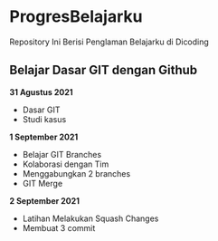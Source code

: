 # ProgresBelajarku

Repository Ini Berisi Penglaman Belajarku di Dicoding

## Belajar Dasar GIT dengan Github

**31 Agustus 2021**
  * Dasar GIT
  * Studi kasus

**1 September 2021**
 * Belajar GIT Branches
 * Kolaborasi dengan Tim
 * Menggabungkan 2 branches
 * GIT Merge

**2 September 2021**
 * Latihan Melakukan Squash Changes
 * Membuat 3 commit


